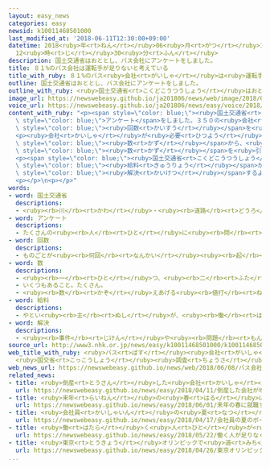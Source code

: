 ```yaml
---
layout: easy_news
categories: easy
newsid: k10011468501000
last_modified_at: '2018-06-11T12:30:00+09:00'
datetime: 2018<ruby>年<rt>ねん</rt></ruby>06<ruby>月<rt>がつ</rt></ruby>11<ruby>日<rt>にち</rt></ruby>
  12<ruby>時<rt>じ</rt></ruby>30<ruby>分<rt>ふん</rt></ruby>
description: 国土交通省はおととし、バス会社にアンケートをしました。
title: ８１%のバス会社は運転手が足りないと考えている
title_with_ruby: ８１%のバス<ruby>会社<rt>がいしゃ</rt></ruby>は<ruby>運転手<rt>うんてんしゅ</rt></ruby>が<ruby>足<rt>た</rt></ruby>りないと<ruby>考<rt>かんが</rt></ruby>えている
outline: 国土交通省はおととし、バス会社にアンケートをしました。
outline_with_ruby: <ruby>国土交通省<rt>こくどこうつうしょう</rt></ruby>はおととし、バス<ruby>会社<rt>がいしゃ</rt></ruby>にアンケートをしました。
image_url: https://newswebeasy.github.io/ja201806/news/web/image/2018/06/08/K10011468501_1806080724_1806080727_01_02.jpg
voice_url: https://newswebeasy.github.io/ja201806/news/easy/voice/2018/06/11/k10011468501000.mp4
content_with_ruby: "<p><span style=\"color: blue;\"><ruby>国土交通省<rt>こくどこうつうしょう</rt></ruby></span>はおととし、バス<ruby>会社<rt>がいしゃ</rt></ruby>に<span\
  \ style=\"color: blue;\">アンケート</span>をしました。３５０の<ruby>会社<rt>かいしゃ</rt></ruby>のうち、８１％の２８３の<ruby>会社<rt>かいしゃ</rt></ruby>が「<ruby>運転手<rt>うんてんしゅ</rt></ruby>が<ruby>足<rt>た</rt></ruby>りない」と<ruby>答<rt>こた</rt></ruby>えました。このうち５９の<ruby>会社<rt>かいしゃ</rt></ruby>は、バスが<ruby>走<rt>はし</rt></ruby>る<span\
  \ style=\"color: blue;\"><ruby>回数<rt>かいすう</rt></ruby></span>を<ruby>少<rt>すく</rt></ruby>なくしたり、<ruby>運転<rt>うんてん</rt></ruby>をやめたりすることを<ruby>考<rt>かんが</rt></ruby>えていると<ruby>答<rt>こた</rt></ruby>えました。</p>\n\
  <p><ruby>会社<rt>かいしゃ</rt></ruby>が<ruby>必要<rt>ひつよう</rt></ruby>だと<ruby>考<rt>かんが</rt></ruby>えている<ruby>運転手<rt>うんてんしゅ</rt></ruby>の<span\
  \ style=\"color: blue;\"><ruby>数<rt>かず</rt></ruby></span>から、<ruby>今<rt>いま</rt></ruby><ruby>働<rt>はたら</rt></ruby>いている<ruby>運転手<rt>うんてんしゅ</rt></ruby>の<span\
  \ style=\"color: blue;\"><ruby>数<rt>かず</rt></ruby></span>を<ruby>引<rt>ひ</rt></ruby>くと、３０００<ruby>人<rt>にん</rt></ruby><ruby>以上<rt>いじょう</rt></ruby>が<ruby>足<rt>た</rt></ruby>りないこともわかりました。</p>\n\
  <p><span style=\"color: blue;\"><ruby>国土交通省<rt>こくどこうつうしょう</rt></ruby></span>は「バスの<ruby>運転手<rt>うんてんしゅ</rt></ruby>は<ruby>働<rt>はたら</rt></ruby>く<ruby>時間<rt>じかん</rt></ruby>が<ruby>長<rt>なが</rt></ruby>くて、<span\
  \ style=\"color: blue;\"><ruby>給料<rt>きゅうりょう</rt></ruby></span>が<ruby>安<rt>やす</rt></ruby>いことが<ruby>問題<rt>もんだい</rt></ruby>になっています。<ruby>問題<rt>もんだい</rt></ruby>が<span\
  \ style=\"color: blue;\"><ruby>解決<rt>かいけつ</rt></ruby></span>するように<ruby>手伝<rt>てつだ</rt></ruby>いたいです」と<ruby>話<rt>はな</rt></ruby>しています。</p>\n\
  <p></p>\n<p></p>"
words:
- word: 国土交通省
  descriptions:
  - <ruby><rb>川</rb><rt>かわ</rt></ruby>・<ruby><rb>道路</rb><rt>どうろ</rt></ruby>・<ruby><rb>建物</rb><rt>たてもの</rt></ruby>などに<ruby><rb>関</rb><rt>かん</rt></ruby>する<ruby><rb>仕事</rb><rt>しごと</rt></ruby>や、<ruby><rb>交通</rb><rt>こうつう</rt></ruby>・<ruby><rb>荷物</rb><rt>にもつ</rt></ruby>の<ruby><rb>運送</rb><rt>うんそう</rt></ruby>などに<ruby><rb>関</rb><rt>かん</rt></ruby>する<ruby><rb>仕事</rb><rt>しごと</rt></ruby>をする<ruby><rb>国</rb><rt>くに</rt></ruby>の<ruby><rb>役所</rb><rt>やくしょ</rt></ruby>。<ruby><rb>国交省</rb><rt>こっこうしょう</rt></ruby>。
- word: アンケート
  descriptions:
  - たくさんの<ruby><rb>人</rb><rt>ひと</rt></ruby>に<ruby><rb>問</rb><rt>と</rt></ruby>い<ruby><rb>合</rb><rt>あ</rt></ruby>わせ、<ruby><rb>答</rb><rt>こた</rt></ruby>えを<ruby><rb>書</rb><rt>か</rt></ruby>いてもらって、<ruby><rb>人</rb><rt>ひと</rt></ruby>の<ruby><rb>考</rb><rt>かんが</rt></ruby>えを<ruby><rb>調</rb><rt>しら</rt></ruby>べる<ruby><rb>方法</rb><rt>ほうほう</rt></ruby>。
- word: 回数
  descriptions:
  - ものごとが<ruby><rb>何回</rb><rt>なんかい</rt></ruby><ruby><rb>起</rb><rt>お</rt></ruby>こったか、<ruby><rb>行</rb><rt>おこな</rt></ruby>われたかという<ruby><rb>数</rb><rt>かず</rt></ruby>。
- word: 数
  descriptions:
  - <ruby><rb>一</rb><rt>ひと</rt></ruby>つ、<ruby><rb>二</rb><rt>ふた</rt></ruby>つ、<ruby><rb>三</rb><rt>みっ</rt></ruby>つなどと<ruby><rb>数</rb><rt>かぞ</rt></ruby>えた<ruby><rb>物</rb><rt>もの</rt></ruby>の<ruby><rb>数量</rb><rt>すうりょう</rt></ruby>。すう。
  - いくつもあること。たくさん。
  - <ruby><rb>数</rb><rt>かぞ</rt></ruby>えあげる<ruby><rb>値打</rb><rt>ねう</rt></ruby>ちのあるもの。なかま。
- word: 給料
  descriptions:
  - やとい<ruby><rb>主</rb><rt>ぬし</rt></ruby>が、<ruby><rb>働</rb><rt>はたら</rt></ruby>いた<ruby><rb>人</rb><rt>ひと</rt></ruby>にはらうお<ruby><rb>金</rb><rt>かね</rt></ruby>。<ruby><rb>給与</rb><rt>きゅうよ</rt></ruby>。サラリー。
- word: 解決
  descriptions:
  - <ruby><rb>事件</rb><rt>じけん</rt></ruby>や<ruby><rb>問題</rb><rt>もんだい</rt></ruby>がうまくかたづくこと。
source_url: http://www3.nhk.or.jp/news/easy/k10011468501000/k10011468501000.html
web_title_with_ruby: <ruby>バス<rt>ばす</rt></ruby><ruby>会社<rt>がいしゃ</rt></ruby>の80％で<ruby>運転手<rt>うんてんしゅ</rt></ruby><ruby>不足<rt>ぶそく</rt></ruby>
  <ruby>国交省<rt>こっこうしょう</rt></ruby><ruby>調査<rt>ちょうさ</rt></ruby>で<ruby>判明<rt>はんめい</rt></ruby>
web_news_url: https://newswebeasy.github.io/news/web/2018/06/08/バス会社の80で運転手不足-国交省調査で判明
related_news:
- title: <ruby>倒産<rt>とうさん</rt></ruby>した<ruby>会社<rt>かいしゃ</rt></ruby>が<ruby>増<rt>ふ</rt></ruby>える　<ruby>働<rt>はたら</rt></ruby>く<ruby>人<rt>ひと</rt></ruby>が<ruby>足<rt>た</rt></ruby>りないことなどが<ruby>原因<rt>げんいん</rt></ruby>
  url: https://newswebeasy.github.io/news/easy/2018/04/11/倒産した会社が増える-働く人が足りないことなどが原因
- title: <ruby>来年<rt>らいねん</rt></ruby>の<ruby>春<rt>はる</rt></ruby>に<ruby>就職<rt>しゅうしょく</rt></ruby>する<ruby>大学生<rt>だいがくせい</rt></ruby>の<ruby>面接<rt>めんせつ</rt></ruby>が<ruby>始<rt>はじ</rt></ruby>まる
  url: https://newswebeasy.github.io/news/easy/2018/06/01/来年の春に就職する大学生の面接が始まる
- title: <ruby>会社員<rt>かいしゃいん</rt></ruby>の<ruby>夏<rt>なつ</rt></ruby>のボーナスが３<ruby>年<rt>ねん</rt></ruby><ruby>続<rt>つづ</rt></ruby>けて<ruby>増<rt>ふ</rt></ruby>えそう
  url: https://newswebeasy.github.io/news/easy/2018/04/17/会社員の夏のボーナスが3年続けて増えそう
- title: <ruby>働<rt>はたら</rt></ruby>く<ruby>人<rt>ひと</rt></ruby>が<ruby>足<rt>た</rt></ruby>りなくてお<ruby>年寄<rt>としよ</rt></ruby>りに<ruby>仕事<rt>しごと</rt></ruby>を<ruby>頼<rt>たの</rt></ruby>む<ruby>会社<rt>かいしゃ</rt></ruby>が<ruby>増<rt>ふ</rt></ruby>える
  url: https://newswebeasy.github.io/news/easy/2018/05/22/働く人が足りなくてお年寄りに仕事を頼む会社が増える
- title: <ruby>東京<rt>とうきょう</rt></ruby>オリンピックで<ruby>道<rt>みち</rt></ruby>や<ruby>電車<rt>でんしゃ</rt></ruby>が<ruby>混<rt>こ</rt></ruby>まないように<ruby>考<rt>かんが</rt></ruby>える
  url: https://newswebeasy.github.io/news/easy/2018/04/26/東京オリンピックで道や電車が混まないように考える
...
```

